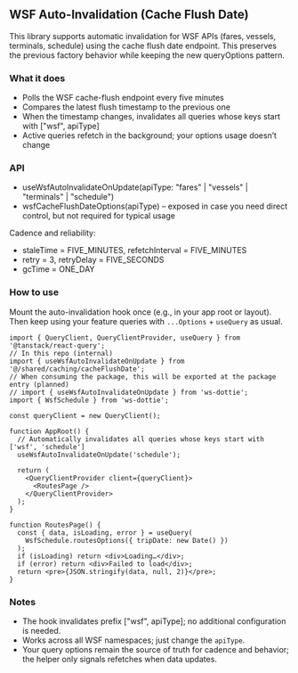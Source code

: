 ## WSF Auto-Invalidation (Cache Flush Date)

This library supports automatic invalidation for WSF APIs (fares, vessels, terminals, schedule) using the cache flush date endpoint. This preserves the previous factory behavior while keeping the new queryOptions pattern.

### What it does

- Polls the WSF cache-flush endpoint every five minutes
- Compares the latest flush timestamp to the previous one
- When the timestamp changes, invalidates all queries whose keys start with ["wsf", apiType]
- Active queries refetch in the background; your options usage doesn’t change

### API

- useWsfAutoInvalidateOnUpdate(apiType: "fares" | "vessels" | "terminals" | "schedule")
- wsfCacheFlushDateOptions(apiType) – exposed in case you need direct control, but not required for typical usage

Cadence and reliability:
- staleTime = FIVE_MINUTES, refetchInterval = FIVE_MINUTES
- retry = 3, retryDelay = FIVE_SECONDS
- gcTime = ONE_DAY

### How to use

Mount the auto-invalidation hook once (e.g., in your app root or layout). Then keep using your feature queries with `...Options` + `useQuery` as usual.

```tsx
import { QueryClient, QueryClientProvider, useQuery } from '@tanstack/react-query';
// In this repo (internal)
import { useWsfAutoInvalidateOnUpdate } from '@/shared/caching/cacheFlushDate';
// When consuming the package, this will be exported at the package entry (planned)
// import { useWsfAutoInvalidateOnUpdate } from 'ws-dottie';
import { WsfSchedule } from 'ws-dottie';

const queryClient = new QueryClient();

function AppRoot() {
  // Automatically invalidates all queries whose keys start with ['wsf', 'schedule']
  useWsfAutoInvalidateOnUpdate('schedule');

  return (
    <QueryClientProvider client={queryClient}>
      <RoutesPage />
    </QueryClientProvider>
  );
}

function RoutesPage() {
  const { data, isLoading, error } = useQuery(
    WsfSchedule.routesOptions({ tripDate: new Date() })
  );
  if (isLoading) return <div>Loading…</div>;
  if (error) return <div>Failed to load</div>;
  return <pre>{JSON.stringify(data, null, 2)}</pre>;
}
```

### Notes

- The hook invalidates prefix ["wsf", apiType]; no additional configuration is needed.
- Works across all WSF namespaces; just change the `apiType`.
- Your query options remain the source of truth for cadence and behavior; the helper only signals refetches when data updates.


